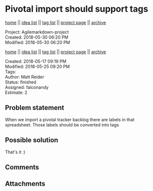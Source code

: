 # Pivotal import should support tags

[home](../index.md) || [idea list](../ideas.md) || [tag list](../tags.md) || [project page](../agilemarkdown-project.md) || [archive](archive.md)

Project: Agilemarkdown-project  
Created: 2018-05-30 06:20 PM  
Modified: 2018-05-30 06:20 PM  

[home](../index.md) || [idea list](../ideas.md) || [tag list](../tags.md) || [project page](../agilemarkdown-project.md) || [archive](archive.md)

Created: 2018-05-17 09:19 PM  
Modified: 2018-05-25 09:20 PM  
Tags:   
Author: Matt Reider  
Status: finished  
Assigned: falconandy  
Estimate: 2  

## Problem statement

When we import a pivotal tracker backlog there are labels in that spreadsheet. Those labels should be converted into tags

## Possible solution

That's it :)

## Comments


## Attachments
